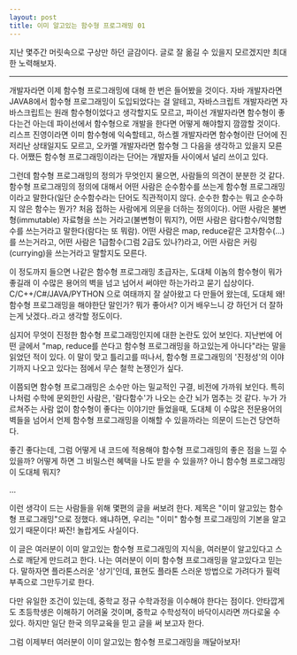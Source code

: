 ```yaml
---
layout: post
title: 이미 알고있는 함수형 프로그래밍 01
---
```


지난 몇주간 머릿속으로 구상만 하던 글감이다. 글로 잘 옮길 수 있을지 모르겠지만 최대한 노력해보자.

---

개발자라면 이제 함수형 프로그래밍에 대해 한 번은 들어봤을 것이다.
자바 개발자라면 JAVA8에서 함수형 프로그래밍이 도입되었다는 걸 알테고, 자바스크립트 개발자라면 자바스크립트는 원래 함수형이었다고 생각할지도 모르고, 파이선 개발자라면 함수형이 좋다는건 아는데 파이선에서 함수형으로 개발을 한다면 어떻게 해야할지 깜깜할 것이다.
리스프 진영이라면 이미 함수형에 익숙할테고, 하스켈 개발자라면 함수형이란 단어에 진저리난 상태일지도 모르고, 오카멜 개발자라면 함수형 그 다음을 생각하고 있을지 모른다.
어쨌든 함수형 프로그래밍이라는 단어는 개발자들 사이에서 널리 쓰이고 있다.

그런데 함수형 프로그래밍의 정의가 무엇인지 물으면, 사람들의 의견이 분분한 것 같다.
함수형 프로그래밍의 정의에 대해서 어떤 사람은 순수함수를 쓰는게 함수형 프로그래밍이라고 말한다(일단 순수함수라는 단어도 직관적이지 않다. 순수한 함수는 뭐고 순수하지 않은 함수는 뭔가? 처음 접하는 사람에게 의문을 더하는 정의이다).
어떤 사람은 불변형(immutable) 자료형을 쓰는 거라고(불변형이 뭐지?), 어떤 사람은 람다함수/익명함수를 쓰는거라고 말한다(람다는 또 뭐람).
어떤 사람은 map, reduce같은 고차함수(...)를 쓰는거라고, 어떤 사람은 1급함수(그럼 2급도 있나?)라고, 어떤 사람은 커링(currying)을 쓰는거라고 말할지도 모른다.

이 정도까지 들으면 나같은 함수형 프로그래밍 초급자는, 도대체 이놈의 함수형이 뭐가 좋길래 이 수많은 용어의 벽을 넘고 넘어서 써야만 하는가라고 묻기 십상이다.
C/C++/C#/JAVA/PYTHON 으로 여태까지 잘 살아왔고 다 만들어 왔는데, 도대체 왜! 함수형 프로그래밍을 해야한단 말인가? 뭐가 좋아서?
이거 배우느니 걍 하던거 더 잘하는게 낫겠다..라고 생각할 정도이다.

심지어 무엇이 진정한 함수형 프로그래밍인지에 대한 논란도 있어 보인다.
지난번에 어떤 글에서 "map, reduce를 쓴다고 함수형 프로그래밍을 하고있는게 아니다"라는 말을 읽었던 적이 있다.
이 말이 맞고 틀리고를 떠나서, 함수형 프로그래밍의 '진정성'의 이야기까지 나오고 있다는 점에서 무슨 철학 논쟁인가 싶다.

이쯤되면 함수형 프로그래밍은 소수만 아는 밀교적인 구결, 비전에 가까워 보인다. 특히 나처럼 수학에 문외한인 사람은, '람다함수'가 나오는 순간 뇌가 멈추는 것 같다.
누가 가르쳐주는 사람 없이 함수형이 좋다는 이야기만 들었을때, 도대체 이 수많은 전문용어의 벽들을 넘어서 언제 함수형 프로그래밍을 이해할 수 있을까라는 의문이 드는건 당연하다.

좋긴 좋다는데, 그럼 어떻게 내 코드에 적용해야 함수형 프로그래밍의 좋은 점을 느낄 수 있을까? 어떻게 하면 그 비밀스런 혜택을 나도 받을 수 있을까? 아니 함수형 프로그래밍이 도대체 뭐지?

...

이런 생각이 드는 사람들을 위해 몇편의 글을 써보려 한다.
제목은 "이미 알고있는 함수형 프로그래밍"으로 정했다.
왜냐하면, 우리는 "이미" 함수형 프로그래밍의 기본을 알고있기 때문이다! 짜잔! 놀랍게도 사실이다.

이 글은 여러분이 이미 알고있는 함수형 프로그래밍의 지식을, 여러분이 알고있다고 스스로 깨닫게 만드려고 한다.
나는 여러분이 이미 함수형 프로그래밍을 알고있다고 믿는다. 말하자면 플라톤스러운 '상기'인데, 표현도 플라톤 스러운 방법으로 가려다가 필력 부족으로 그만두기로 한다.

다만 유일한 조건이 있는데, 중학교 정규 수학과정을 이수해야 한다는 점이다. 안타깝게도 초등학생은 이해하기 어려울 것이며, 중학교 수학성적이 바닥이시라면 까다로울 수 있다. 하지만 일단 한국 의무교육을 믿고 글을 써 보고자 한다.

그럼 이제부터 여러분이 이미 알고있는 함수형 프로그래밍을 깨달아보자!
